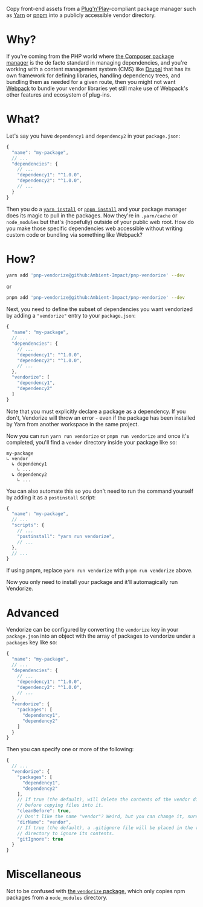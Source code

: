 Copy front-end assets from a
[Plug'n'Play](https://yarnpkg.com/features/pnp)-compliant package manager such
as [Yarn](https://yarnpkg.com/) or [pnpm](https://pnpm.io/) into a publicly
accessible vendor directory.

# Why?

If you're coming from the PHP world where [the Composer package
manager](https://getcomposer.org/) is the de facto standard in managing
dependencies, and you're working with a content management system (CMS) like
[Drupal](https://www.drupal.org/) that has its own framework for defining
libraries, handling dependency trees, and bundling them as needed for a given
route, then you might not want [Webpack](https://webpack.js.org/) to bundle
your vendor libraries yet still make use of Webpack's other features and
ecosystem of plug-ins.

# What?

Let's say you have `dependency1` and `dependency2` in your `package.json`:

```javascript
{
  "name": "my-package",
  // ...
  "dependencies": {
    // ...
    "dependency1": "^1.0.0",
    "dependency2": "^1.0.0",
    // ...
  }
}

```

Then you do a [`yarn install`](https://yarnpkg.com/cli/install) or
[`pnpm install`](https://pnpm.io/cli/install) and your package manager does its
magic to pull in the packages. Now they're in `.yarn/cache` or `node_modules`
but that's (hopefully) outside of your public web root. How do you make those
specific dependencies web accessible without writing custom code or bundling
via something like Webpack?

# How?

```bash
yarn add 'pnp-vendorize@github:Ambient-Impact/pnp-vendorize' --dev
```

or

```bash
pnpm add 'pnp-vendorize@github:Ambient-Impact/pnp-vendorize' --dev
```

Next, you need to define the subset of dependencies you want vendorized by
adding a `"vendorize"` entry to your `package.json`:

```javascript
{
  "name": "my-package",
  // ...
  "dependencies": {
    // ...
    "dependency1": "^1.0.0",
    "dependency2": "^1.0.0",
    // ...
  },
  "vendorize": [
    "dependency1",
    "dependency2"
  ]
}
```

Note that you must explicitly declare a package as a dependency. If you don't,
Vendorize will throw an error - even if the package has been installed by Yarn
from another workspace in the same project.

Now you can run `yarn run vendorize` or `pnpm run vendorize` and once it's
completed, you'll find a `vendor` directory inside your package like so:

```
my-package
↳ vendor
  ↳ dependency1
    ↳ ...
  ↳ dependency2
    ↳ ...
```

You can also automate this so you don't need to run the command yourself by
adding it as a `postinstall` script:

```javascript
{
  "name": "my-package",
  // ...
  "scripts": {
    // ...
    "postinstall": "yarn run vendorize",
    // ...
  },
  // ...
}
```

If using pnpm, replace `yarn run vendorize` with `pnpm run vendorize` above.

Now you only need to install your package and it'll automagically run Vendorize.

# Advanced

Vendorize can be configured by converting the `vendorize` key in your
`package.json` into an object with the array of packages to vendorize under a
`packages` key like so:

```javascript
{
  "name": "my-package",
  // ...
  "dependencies": {
    // ...
    "dependency1": "^1.0.0",
    "dependency2": "^1.0.0",
    // ...
  },
  "vendorize": {
    "packages": [
      "dependency1",
      "dependency2"
    ]
  }
}
```

Then you can specify one or more of the following:

```javascript
{
  // ...
  "vendorize": {
    "packages": [
      "dependency1",
      "dependency2"
    ],
    // If true (the default), will delete the contents of the vendor directory
    // before copying files into it.
    "cleanBefore": true,
    // Don't like the name "vendor"? Weird, but you can change it, sure.
    "dirName": "vendor",
    // If true (the default), a .gitignore file will be placed in the vendor
    // directory to ignore its contents.
    "gitIgnore": true
  }
}
```

# Miscellaneous

Not to be confused with [the `vendorize`
package](https://www.npmjs.com/package/vendorize), which only copies npm
packages from a `node_modules` directory.
